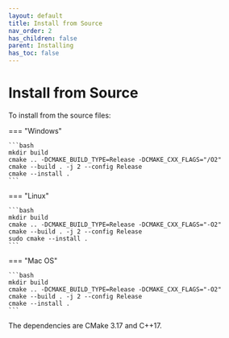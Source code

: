 ```yaml
---
layout: default
title: Install from Source
nav_order: 2
has_children: false
parent: Installing
has_toc: false
---
```

# Install from Source

To install from the source files:

=== "Windows"

    ```bash
    mkdir build
    cmake .. -DCMAKE_BUILD_TYPE=Release -DCMAKE_CXX_FLAGS="/O2"
    cmake --build . -j 2 --config Release
    cmake --install .
    ```

=== "Linux"

    ```bash
    mkdir build
    cmake .. -DCMAKE_BUILD_TYPE=Release -DCMAKE_CXX_FLAGS="-O2"
    cmake --build . -j 2 --config Release
    sudo cmake --install .
    ```

=== "Mac OS"

    ```bash
    mkdir build
    cmake .. -DCMAKE_BUILD_TYPE=Release -DCMAKE_CXX_FLAGS="-O2"
    cmake --build . -j 2 --config Release
    cmake --install .
    ```

The dependencies are CMake 3.17 and C++17.



<!-- Generated with mdsplit: https://github.com/alandefreitas/mdsplit -->
